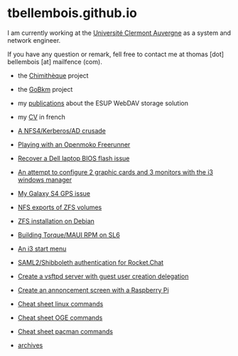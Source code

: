 # tbellembois.github.io

I am currently working at the [Université Clermont Auvergne](https://www.uca.fr/) as a system and network engineer. 

If you have any question or remark, fell free to contact me at thomas [dot] bellembois [at] mailfence (com).

- the [Chimithèque](https://github.com/tbellembois/gochimitheque) project
- the [GoBkm](https://github.com/tbellembois/gobkm) project
- my [publications](https://github.com/tbellembois/tbellembois.github.io/tree/master/documents/publications) about the ESUP WebDAV storage solution
- my [CV](https://github.com/tbellembois/tbellembois.github.io/tree/master/documents/CV) in french

- [A NFS4/Kerberos/AD crusade](kerberos.md)
- [Playing with an Openmoko Freerunner](freerunner.md)
- [Recover a Dell laptop BIOS flash issue](DELL_firmware.md)
- [An attempt to configure 2 graphic cards and 3 monitors with the i3 windows manager](dual_card_linux.md)
- [My Galaxy S4 GPS issue](S4_GPS.md)
- [NFS exports of ZFS volumes](ZFS_NFS.md)
- [ZFS installation on Debian](ZFS_debian.md)
- [Building Torque/MAUI RPM on SL6](build_torque_maui_rpm.md)
- [An i3 start menu](i3_menu.md)
- [SAML2/Shibboleth authentication for Rocket.Chat](satosa.md)
- [Create a vsftpd server with guest user creation delegation](VSFTPD.md)
- [Create an annoncement screen with a Raspberry Pi](raspberry_announcement_screen.md)
- [Cheat sheet linux commands](cheat_sheet_linux_commands.md)
- [Cheat sheet OGE commands](cheat_sheet_oge_commands.md)
- [Cheat sheet pacman commands](cheat_sheet_pacman_commands.md)
- [archives](archives.md)

